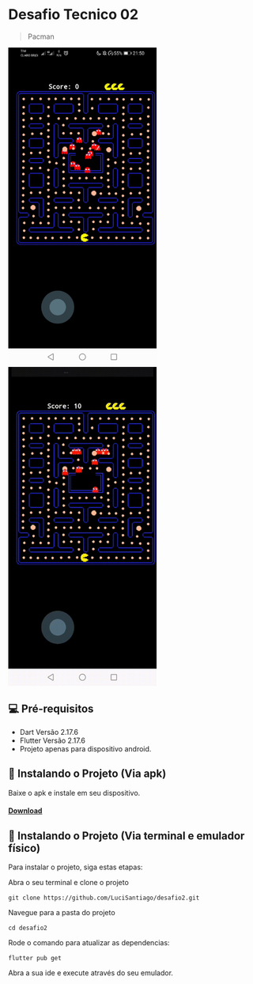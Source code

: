 # Desafio Tecnico 02

> Pacman

<p>
<img width="300" src="assets/readme/screen.jpeg">
 &nbsp; &nbsp; &nbsp; &nbsp;
<img width="300" src="assets/readme/video_pacman.gif">
</p>

## 💻 Pré-requisitos

* Dart Versão 2.17.6
* Flutter Versão 2.17.6
* Projeto apenas para dispositivo android.

## 🚀 Instalando o Projeto (Via apk)
Baixe o apk e instale em seu dispositivo.

#### <a href="https://github.com/LuciSantiago/desafio2/raw/master/apk/app-release.apk">Download</a>

## 🚀 Instalando o Projeto (Via terminal e emulador físico)

Para instalar o projeto, siga estas etapas:

Abra o seu terminal e clone o projeto
```
git clone https://github.com/LuciSantiago/desafio2.git
```
Navegue para a pasta do projeto
```
cd desafio2
```
Rode o comando para atualizar as dependencias:
```
flutter pub get
```
Abra a sua ide e execute através do seu emulador.
